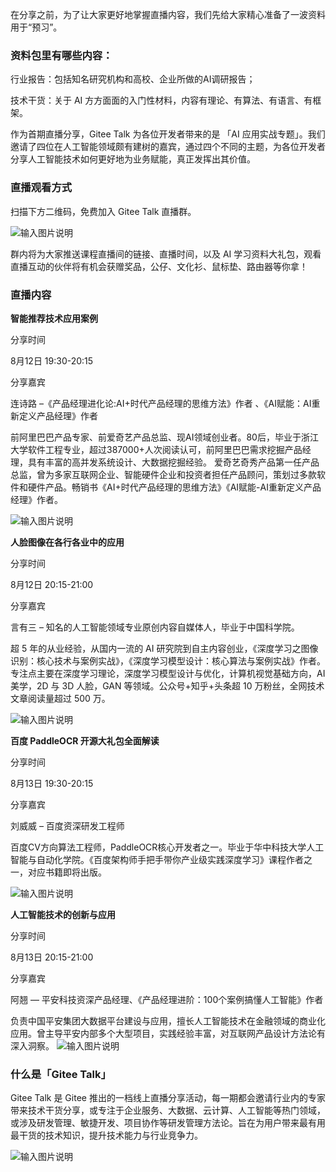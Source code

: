 在分享之前，为了让大家更好地掌握直播内容，我们先给大家精心准备了一波资料用于“预习”。

### 资料包里有哪些内容：

行业报告：包括知名研究机构和高校、企业所做的AI调研报告；

技术干货：关于 AI 方方面面的入门性材料，内容有理论、有算法、有语言、有框架。

作为首期直播分享，Gitee Talk 为各位开发者带来的是 「AI 应用实战专题」。我们邀请了四位在人工智能领域颇有建树的嘉宾，通过四个不同的主题，为各位开发者分享人工智能技术如何更好地为业务赋能，真正发挥出其价值。

### 直播观看方式

扫描下方二维码，免费加入 Gitee Talk 直播群。

![输入图片说明](https://images.gitee.com/uploads/images/2020/0806/083319_40eda41c_6544037.png "直播企业vx群.png")

群内将为大家推送课程直播间的链接、直播时间，以及 AI 学习资料大礼包，观看直播互动的伙伴将有机会获赠奖品，公仔、文化衫、鼠标垫、路由器等你拿！


###  直播内容

 **智能推荐技术应用案例** 

分享时间

8月12日 19:30-20:15

分享嘉宾

连诗路  –《产品经理进化论:AI+时代产品经理的思维方法》作者 、《AI赋能：AI重新定义产品经理》作者

前阿里巴巴产品专家、前爱奇艺产品总监、现AI领域创业者。80后，毕业于浙江大学软件工程专业，超过387000+人次阅读认可，前阿里巴巴需求挖掘产品经理，具有丰富的高并发系统设计、大数据挖掘经验。 爱奇艺奇秀产品第一任产品总监，曾为多家互联网企业、智能硬件企业和投资者担任产品顾问，策划过多款软件和硬件产品。畅销书《AI+时代产品经理的思维方法》《AI赋能-AI重新定义产品经理》作者。

![输入图片说明](https://images.gitee.com/uploads/images/2020/0806/083602_98b7d506_6544037.png "1.png")

 **人脸图像在各行各业中的应用** 

分享时间

8月12日 20:15-21:00

分享嘉宾

言有三  – 知名的人工智能领域专业原创内容自媒体人，毕业于中国科学院。

超 5 年的从业经验，从国内一流的 AI 研究院到自主内容创业，《深度学习之图像识别：核心技术与案例实战》，《深度学习模型设计：核心算法与案例实战》作者。专注点主要在深度学习理论，深度学习模型设计与优化，计算机视觉基础方向，AI 美学，2D 与 3D 人脸，GAN 等领域。公众号+知乎+头条超 10 万粉丝，全网技术文章阅读量超过 500 万。

![输入图片说明](https://images.gitee.com/uploads/images/2020/0806/083615_88d9ccc7_6544037.png "2-1.png")

 **百度 PaddleOCR 开源大礼包全面解读** 

分享时间

8月13日 19:30-20:15

分享嘉宾

刘威威 – 百度资深研发工程师

百度CV方向算法工程师，PaddleOCR核心开发者之一。毕业于华中科技大学人工智能与自动化学院。《百度架构师手把手带你产业级实践深度学习》课程作者之一，对应书籍即将出版。

![输入图片说明](https://images.gitee.com/uploads/images/2020/0806/083639_e073f84d_6544037.png "5.png")

 **人工智能技术的创新与应用** 

分享时间

8月13日 20:15-21:00

分享嘉宾

阿翘 — 平安科技资深产品经理、《产品经理进阶：100个案例搞懂人工智能》作者

负责中国平安集团大数据平台建设与应用，擅长人工智能技术在金融领域的商业化应用。曾主导平安内部多个大型项目，实践经验丰富，对互联网产品设计方法论有深入洞察。
![输入图片说明](https://images.gitee.com/uploads/images/2020/0806/083707_09fcaffc_6544037.png "6.png")

### 什么是「Gitee Talk」

Gitee Talk 是 Gitee 推出的一档线上直播分享活动，每一期都会邀请行业内的专家带来技术干货分享，或专注于企业服务、大数据、云计算、人工智能等热门领域，或涉及研发管理、敏捷开发、项目协作等研发管理方法论。旨在为用户带来最有用最干货的技术知识，提升技术能力与行业竞争力。

![输入图片说明](https://images.gitee.com/uploads/images/2020/0806/083729_d492a29a_6544037.jpeg "画板备份-2.jpg")
